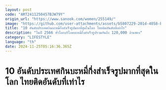 ```yaml
---
layout: post
code: "ART2411250457BJW79Y"
origin_url: "https://www.sanook.com/women/255149/"
image: "https://github.com/user-attachments/assets/b5807229-201d-4058-bf2e-ff0fcb87bd5b"
title: "10 อันดับประเทศกินบะหมี่กึ่งสำเร็จรูปมากที่สุดในโลก ไทยติดอันดับที่เท่าไร"
description: "ในปี 2566 ทั่วโลกบริโภคบะหมี่กึ่งสำเร็จรูปรวมกันถึง 120,000 ล้านซอง"
category: "LIFESTYLE"
language: "th"
date: 2024-11-25T05:16:36.365Z
---
```


# 10 อันดับประเทศกินบะหมี่กึ่งสำเร็จรูปมากที่สุดในโลก ไทยติดอันดับที่เท่าไร